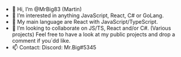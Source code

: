 - 👋 Hi, I’m @MrBig83 (Martin)
- 👀 I’m interested in anything JavaScript, React, C# or GoLang.
- 🌱 My main language are React with JavaScript/TypeScript.
- 💞️ I’m looking to collaborate on JS/TS, React and/or C#. (Various projects) Feel free to have a look at my public projects and drop a comment if you´dd like.
- 📫 Contact: Discord: Mr.Big#5345

<!---
MrBig83/MrBig83 is a ✨ special ✨ repository because its `README.md` (this file) appears on your GitHub profile.
You can click the Preview link to take a look at your changes.
--->
